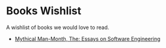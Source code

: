 # Books Wishlist

A wishlist of books we would love to read.

- [Mythical Man-Month, The: Essays on Software Engineering](https://www.amazon.com/Mythical-Man-Month-Anniversary-Software-Engineering-ebook/dp/B00B8USS14/ref=tmm_kin_swatch_0?qid=&sr=)

